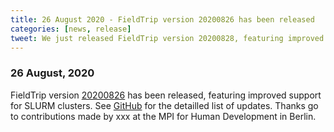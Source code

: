 ```yaml
---
title: 26 August 2020 - FieldTrip version 20200826 has been released
categories: [news, release]
tweet: We just released FieldTrip version 20200828, featuring improved support for SLURM clusters. Details: http://www.fieldtriptoolbox.org/#26-August-2020. Thanks to @mpib_berlin!
---
```


### 26 August, 2020

FieldTrip version [20200826](http://github.com/fieldtrip/fieldtrip/releases/tag/20200826) has been released, featuring improved support for SLURM clusters.
See [GitHub](https://github.com/fieldtrip/fieldtrip/compare/20200828...20200826) for the detailled list of updates. Thanks go to contributions made by xxx at the MPI for Human Development in Berlin.
